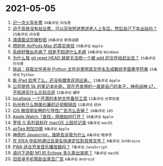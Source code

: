 # 2021-05-05

1. [记一次火车补票](https://www.v2ex.com/t/774934) `34条评论` `问与答`
1. [迫于高铁没有站台票，可以买张短途票送老人上车后，然后自己下车出站吗？](https://www.v2ex.com/t/774949) `25条评论` `问与答`
1. [滴滴面试完被秒拒](https://www.v2ex.com/t/774958) `20条评论` `职场话题`
1. [想听听 AirPods Max 的真实体验](https://www.v2ex.com/t/774955) `19条评论` `Apple`
1. [系统好像出毛病了,但是不知道什么毛病](https://www.v2ex.com/t/774942) `19条评论` `Windows`
1. [为什么我 git reset HEAD 就是无法把一个被 add 的文件给赶出去？](https://www.v2ex.com/t/774950) `15条评论` `问与答`
1. [挑战：获取文件夹中 Python 文件并使用其文件名生成数组字面量字符串](https://www.v2ex.com/t/774944) `15条评论` `Python`
1. [新 iPad 拉垮了么，还没有媒体评测出来。](https://www.v2ex.com/t/774945) `13条评论` `Apple`
1. [公司提供 5k 的笔记本补助，现在开发用的一直是自己的本子，神舟战神 z7，不知道买什么比较合适](https://www.v2ex.com/t/774961) `12条评论` `硬件`
1. [localtags 一个开源的本地文件备份工具](https://www.v2ex.com/t/774938) `11条评论` `分享创造`
1. [杭州有什么物美价廉的近视眼镜店](https://www.v2ex.com/t/774935) `11条评论` `杭州`
1. [iOS 微信朋友圈的引导性广告怎么去掉？](https://www.v2ex.com/t/774948) `10条评论` `iOS`
1. [Apple Watch「查找」网络如何打开？](https://www.v2ex.com/t/774939) `10条评论` `Apple`
1. [罗技 G 系列鼠标在 macOS 上踩坑记录](https://www.v2ex.com/t/774964) `9条评论` `macOS`
1. [airTag 附加功能](https://www.v2ex.com/t/774952) `9条评论` `Apple`
1. [神奇的 Javascript，谁能告诉我为什么](https://www.v2ex.com/t/774968) `8条评论` `程序员`
1. [在 IDEA 中如何通过目录名快速定位到具体文件？](https://www.v2ex.com/t/774954) `8条评论` `JetBrains`
1. [PWA 适合开发音乐播放器吗？](https://www.v2ex.com/t/774953) `7条评论` `JavaScript`
1. [请问下适配 M1 的 Eclipse 多久能出来呢？](https://www.v2ex.com/t/774937) `7条评论` `macOS`
1. [旧安卓手机帮助全家去广告](https://www.v2ex.com/t/774960) `6条评论` `Android`
